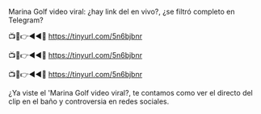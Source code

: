 Marina Golf video viral: ¿hay link del en vivo?, ¿se filtró completo en Telegram?

📺📱👉◄◄🔴  https://tinyurl.com/5n6bjbnr

📺📱👉◄◄🔴  https://tinyurl.com/5n6bjbnr

📺📱👉◄◄🔴  https://tinyurl.com/5n6bjbnr


¿Ya viste el 'Marina Golf video viral?, te contamos como ver el directo del clip en el baño y controversia en redes sociales.
